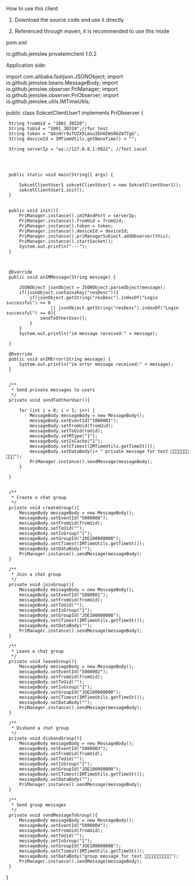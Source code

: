 How to use this client
1. Download the source code and use it directly

2. Referenced through maven, it is recommended to use this mode

pom.xml

<dependency>
<groupId>io.github.jemslee</groupId>
<artifactId>privateimclient</artifactId>
<version>1.0.2</version>
</dependency>


Application side:

import com.alibaba.fastjson.JSONObject;
import io.github.jemslee.beans.MessageBody;
import io.github.jemslee.observer.PriManager;
import io.github.jemslee.observer.PriObserver;
import io.github.jemslee.utils.IMTimeUtils;


public class SokcetClientUser1 implements PriObserver {


     String fromUid = "1001_30320";
     String toUid = "1001_30319";//for test
     String token = "Q4cHrr9vTUZX5LmxuIbhHIWsR6Zm7TgG";
     String deviceId = IMTimeUtils.getNanoTime() + "";

     String serverIp = "ws://127.0.0.1:9922"; //Test Local




     public static void main(String[] args) {

         SokcetClientUser1 sokcetClientUser1 = new SokcetClientUser1();
         sokcetClientUser1.init();
     }


     public void init(){
         PriManager.instance().imIPAndPort = serverIp;
         PriManager.instance().fromUid = fromUid;
         PriManager.instance().token = token;
         PriManager.instance().deviceId = deviceId;
         PriManager.instance().priManagerSubject.addObserver(this);
         PriManager.instance().startSocket();
         System.out.println("---");
     }



     @Override
     public void onIMMessage(String message) {

         JSONObject jsonObject = JSONObject.parseObject(message);
         if(jsonObject.containsKey("resDesc")){
             if(jsonObject.getString("resDesc").indexOf("Login successful") >= 0
                     || jsonObject.getString("resDesc").indexOf("Login successful") >= 0){
                 sendToOtherUser();
             }
         }
         System.out.println("im message received:" + message);

     }

     @Override
     public void onIMError(String message) {
         System.out.println("im error message received:" + message);
     }


     /**
      * Send private messages to users
      */
     private void sendToOtherUser(){

         for (int i = 0; i < 1; i++) {
             MessageBody messageBody = new MessageBody();
             messageBody.setEventId("1000001");
             messageBody.setFromUid(fromUid);
             messageBody.setToUid(toUid);
             messageBody.setMType("1");
             messageBody.setIsCache("1");
             messageBody.setCTimest(IMTimeUtils.getTimeSt());
             messageBody.setDataBody(i+ " private message for test 🍋🍋🍋🍌🍌🍌🍇🍇🍇🍇");
             PriManager.instance().sendMessage(messageBody);
         }

     }


     /**
      * Create a chat group
      */
     private void createGroup(){
         MessageBody messageBody = new MessageBody();
         messageBody.setEventId("5000000");
         messageBody.setFromUid(fromUid);
         messageBody.setToUid("");
         messageBody.setIsGroup("1");
         messageBody.setGroupId("JOE100000000");
         messageBody.setCTimest(IMTimeUtils.getTimeSt());
         messageBody.setDataBody("");
         PriManager.instance().sendMessage(messageBody);
     }

     /**
      * Join a chat group
      */
     private void joinGroup(){
         MessageBody messageBody = new MessageBody();
         messageBody.setEventId("5000001");
         messageBody.setFromUid(fromUid);
         messageBody.setToUid("");
         messageBody.setIsGroup("1");
         messageBody.setGroupId("JOE100000000");
         messageBody.setCTimest(IMTimeUtils.getTimeSt());
         messageBody.setDataBody("");
         PriManager.instance().sendMessage(messageBody);
     }

     /**
      * Leave a chat group
      */
     private void leaveGroup(){
         MessageBody messageBody = new MessageBody();
         messageBody.setEventId("5000002");
         messageBody.setFromUid(fromUid);
         messageBody.setToUid("");
         messageBody.setIsGroup("1");
         messageBody.setGroupId("JOE100000000");
         messageBody.setCTimest(IMTimeUtils.getTimeSt());
         messageBody.setDataBody("");
         PriManager.instance().sendMessage(messageBody);
     }

     /**
      * Disband a chat group
      */
     private void disbandGroup(){
         MessageBody messageBody = new MessageBody();
         messageBody.setEventId("5000003");
         messageBody.setFromUid(fromUid);
         messageBody.setToUid("");
         messageBody.setIsGroup("1");
         messageBody.setGroupId("JOE100000000");
         messageBody.setCTimest(IMTimeUtils.getTimeSt());
         messageBody.setDataBody("");
         PriManager.instance().sendMessage(messageBody);
     }

     /**
      * Send group messages
      */
     private void sendMessageToGroup(){
         MessageBody messageBody = new MessageBody();
         messageBody.setEventId("5000004");
         messageBody.setFromUid(fromUid);
         messageBody.setToUid("");
         messageBody.setIsGroup("1");
         messageBody.setGroupId("JOE100000000");
         messageBody.setCTimest(IMTimeUtils.getTimeSt());
         messageBody.setDataBody("group message for test 🍋🍋🍋🍌🍌🍌🍇🍇🍇🍇");
         PriManager.instance().sendMessage(messageBody);
     }



}
